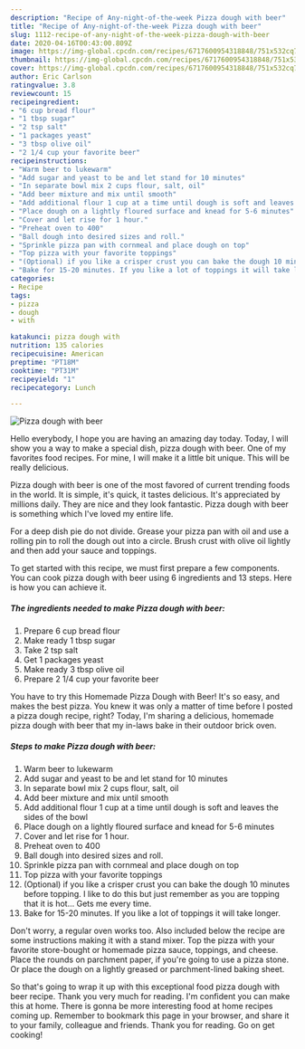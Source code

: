 ```yaml
---
description: "Recipe of Any-night-of-the-week Pizza dough with beer"
title: "Recipe of Any-night-of-the-week Pizza dough with beer"
slug: 1112-recipe-of-any-night-of-the-week-pizza-dough-with-beer
date: 2020-04-16T00:43:00.809Z
image: https://img-global.cpcdn.com/recipes/6717600954318848/751x532cq70/pizza-dough-with-beer-recipe-main-photo.jpg
thumbnail: https://img-global.cpcdn.com/recipes/6717600954318848/751x532cq70/pizza-dough-with-beer-recipe-main-photo.jpg
cover: https://img-global.cpcdn.com/recipes/6717600954318848/751x532cq70/pizza-dough-with-beer-recipe-main-photo.jpg
author: Eric Carlson
ratingvalue: 3.8
reviewcount: 15
recipeingredient:
- "6 cup bread flour"
- "1 tbsp sugar"
- "2 tsp salt"
- "1 packages yeast"
- "3 tbsp olive oil"
- "2 1/4 cup your favorite beer"
recipeinstructions:
- "Warm beer to lukewarm"
- "Add sugar and yeast to be and let stand for 10 minutes"
- "In separate bowl mix 2 cups flour, salt, oil"
- "Add beer mixture and mix until smooth"
- "Add additional flour 1 cup at a time until dough is soft and leaves the sides of the bowl"
- "Place dough on a lightly floured surface and knead for 5-6 minutes"
- "Cover and let rise for 1 hour."
- "Preheat oven to 400"
- "Ball dough into desired sizes and roll."
- "Sprinkle pizza pan with cornmeal and place dough on top"
- "Top pizza with your favorite toppings"
- "(Optional) if you like a crisper crust you can bake the dough 10 minutes before topping. I like to do this but just remember as you are topping that it is hot... Gets me every time."
- "Bake for 15-20 minutes. If you like a lot of toppings it will take longer."
categories:
- Recipe
tags:
- pizza
- dough
- with

katakunci: pizza dough with 
nutrition: 135 calories
recipecuisine: American
preptime: "PT18M"
cooktime: "PT31M"
recipeyield: "1"
recipecategory: Lunch

---
```



![Pizza dough with beer](https://img-global.cpcdn.com/recipes/6717600954318848/751x532cq70/pizza-dough-with-beer-recipe-main-photo.jpg)

Hello everybody, I hope you are having an amazing day today. Today, I will show you a way to make a special dish, pizza dough with beer. One of my favorites food recipes. For mine, I will make it a little bit unique. This will be really delicious.

Pizza dough with beer is one of the most favored of current trending foods in the world. It is simple, it's quick, it tastes delicious. It's appreciated by millions daily. They are nice and they look fantastic. Pizza dough with beer is something which I've loved my entire life.

For a deep dish pie do not divide. Grease your pizza pan with oil and use a rolling pin to roll the dough out into a circle. Brush crust with olive oil lightly and then add your sauce and toppings.


To get started with this recipe, we must first prepare a few components. You can cook pizza dough with beer using 6 ingredients and 13 steps. Here is how you can achieve it.

<!--inarticleads1-->

##### The ingredients needed to make Pizza dough with beer:

1. Prepare 6 cup bread flour
1. Make ready 1 tbsp sugar
1. Take 2 tsp salt
1. Get 1 packages yeast
1. Make ready 3 tbsp olive oil
1. Prepare 2 1/4 cup your favorite beer


You have to try this Homemade Pizza Dough with Beer! It&#39;s so easy, and makes the best pizza. You knew it was only a matter of time before I posted a pizza dough recipe, right? Today, I&#39;m sharing a delicious, homemade pizza dough with beer that my in-laws bake in their outdoor brick oven. 

<!--inarticleads2-->

##### Steps to make Pizza dough with beer:

1. Warm beer to lukewarm
1. Add sugar and yeast to be and let stand for 10 minutes
1. In separate bowl mix 2 cups flour, salt, oil
1. Add beer mixture and mix until smooth
1. Add additional flour 1 cup at a time until dough is soft and leaves the sides of the bowl
1. Place dough on a lightly floured surface and knead for 5-6 minutes
1. Cover and let rise for 1 hour.
1. Preheat oven to 400
1. Ball dough into desired sizes and roll.
1. Sprinkle pizza pan with cornmeal and place dough on top
1. Top pizza with your favorite toppings
1. (Optional) if you like a crisper crust you can bake the dough 10 minutes before topping. I like to do this but just remember as you are topping that it is hot... Gets me every time.
1. Bake for 15-20 minutes. If you like a lot of toppings it will take longer.


Don&#39;t worry, a regular oven works too. Also included below the recipe are some instructions making it with a stand mixer. Top the pizza with your favorite store-bought or homemade pizza sauce, toppings, and cheese. Place the rounds on parchment paper, if you&#39;re going to use a pizza stone. Or place the dough on a lightly greased or parchment-lined baking sheet. 

So that's going to wrap it up with this exceptional food pizza dough with beer recipe. Thank you very much for reading. I'm confident you can make this at home. There is gonna be more interesting food at home recipes coming up. Remember to bookmark this page in your browser, and share it to your family, colleague and friends. Thank you for reading. Go on get cooking!
